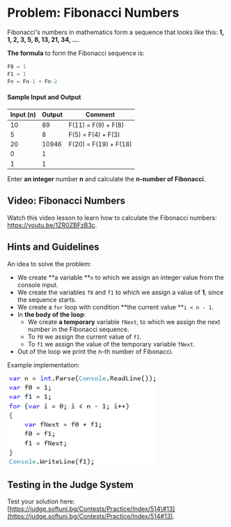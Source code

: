 # Problem: Fibonacci Numbers

Fibonacci's numbers in mathematics form a sequence that looks like this:  **1, 1, 2, 3, 5, 8, 13, 21, 34, …**.

**The formula** to form the Fibonacci sequence is:

```csharp
F0 = 1
F1 = 1
Fn = Fn-1 + Fn-2
```

#### Sample Input and Output

| Input \(n\) | Output | Comment |
| --- | --- | --- |
| 10 | 89 | F\(11\) = F\(9\) + F\(8\) |
| 5 | 8 | F\(5\) = F\(4\) + F\(3\) |
| 20 | 10946 | F\(20\) = F\(19\) + F\(18\) |
| 0 | 1 |  |
| 1 | 1 |  |

Enter **an integer** number **n** and calculate the **n-number of Fibonacci**.

## Video: Fibonacci Numbers

Watch this video lesson to learn how to calculate the Fibonacci numbers: https://youtu.be/1ZR0ZBFzB3c.

## Hints and Guidelines

An idea to solve the problem:

* We create **a variable **`n` to which we assign an integer value from the console input.
* We create the variables `f0` and `f1` to which we assign a value of **1**, since the sequence starts.
* We create a `for` loop with condition **the current value **`i < n - 1`.
* In **the body of the loop**:
  * We create **a temporary** variable `fNext`, to which we assign the next number in the Fibonacci sequence.
  * To `f0` we assign the current value of `f1`.
  * To `f1` we assign the value of the temporary variable `fNext`.
* Out of the loop we print the n-th number of Fibonacci.

Example implementation:

![](/assets/chapter-7-images/12.Fibonacci-01.png)

## Testing in the Judge System

Test your solution here: [https://judge.softuni.bg/Contests/Practice/Index/514\#13](https://judge.softuni.bg/Contests/Practice/Index/514#13).


